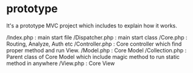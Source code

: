 # prototype

It's a prototype MVC project which includes to explain how it works.

/Index.php : main start file
/Dispatcher.php : main start class
/Core.php : Routing, Analyze, Auth etc
/Controller.php : Core controller which find proper method and run View.
/Model.php : Core Model
/Collection.php : Parent class of Core Model which include magic method to run static method in anywhere
/View.php : Core View
